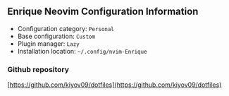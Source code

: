 ## Enrique Neovim Configuration Information

- Configuration category: `Personal`
- Base configuration:     `Custom`
- Plugin manager:         `Lazy`
- Installation location:  `~/.config/nvim-Enrique`

### Github repository

[https://github.com/kiyov09/dotfiles](https://github.com/kiyov09/dotfiles)

